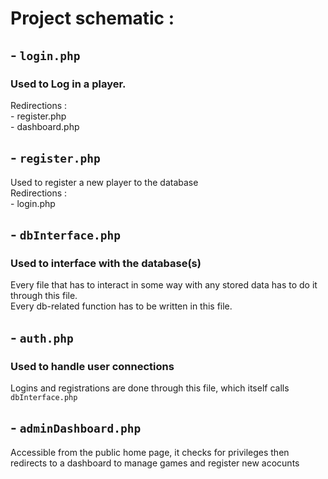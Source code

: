 # **Project schematic :**

## - `login.php`

### Used to Log in a player.

Redirections :  
    - register.php  
    - dashboard.php  

## - `register.php`

 Used to register a new player to the database  
 Redirections :   
     - login.php  

## - `dbInterface.php`

### Used to interface with the database(s)

Every file that has to interact in some way with any stored data has to do it through this file.   
Every db-related function has to be written in this file.   

## - `auth.php`

### Used to handle user connections

Logins and registrations are done through this file, which itself calls `dbInterface.php`

## - `adminDashboard.php`

Accessible from the public home page, it checks for privileges then redirects to a dashboard to manage games and register new acocunts



